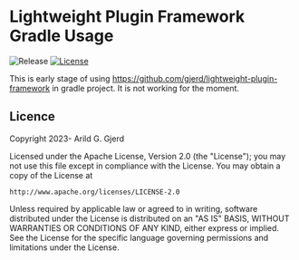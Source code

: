 # Lightweight Plugin Framework Gradle Usage

![Release](https://badgen.net/badge/Release/0.0.1-SNAPSHOT/blue)
[![License](https://badgen.net/badge/License/Apache&nbsp;2.0/blue)](https://opensource.org/licenses/Apache-2.0)

This is early stage of using https://github.com/gjerd/lightweight-plugin-framework
in gradle project. It is not working for the moment.



## Licence
Copyright 2023- Arild G. Gjerd

Licensed under the Apache License, Version 2.0 (the "License");
you may not use this file except in compliance with the License.
You may obtain a copy of the License at

    http://www.apache.org/licenses/LICENSE-2.0

Unless required by applicable law or agreed to in writing, software
distributed under the License is distributed on an "AS IS" BASIS,
WITHOUT WARRANTIES OR CONDITIONS OF ANY KIND, either express or implied.
See the License for the specific language governing permissions and
limitations under the License.
